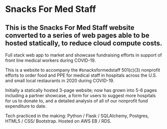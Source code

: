# Snacks For Med Staff

## This is the Snacks For Med Staff website converted to a series of web pages able to be hosted statically, to reduce cloud compute costs.

Full stack web app to market and showcase fundraising efforts in support of front line medical workers during COVID-19.

This is a website to accompany the #snacksformedstaff 501(c)(3) nonprofit efforts to order food and PPE for medical staff in hospitals across the U.S. and small local restaurants in 2020 during COVID-19. 

Initially a statically hosted 3-page website; now has grown into 5-6 pages including a partner showcase, a form for users to suggest more hospitals for us to donate to, and a detailed analysis of all of our nonprofit fund expenditure to date. 

Tech practiced in the making: Python / Flask / SQLAlchemy, Postgres, HTML5 / CSS/ Bootstrap.
Hosted on AWS EB / RDS.
